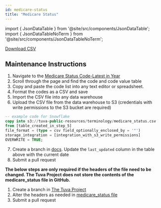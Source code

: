 ```yaml
---
id: medicare-status
title: "Medicare Status"
---
```


import { JsonDataTable } from '@site/src/components/JsonDataTable';
import { JsonDataTableNoTerm } from '@site/src/components/JsonDataTableNoTerm';

<JsonDataTableNoTerm  jsonPath="nodes.seed\.the_tuva_project\.terminology__medicare_status.columns" />

<a href="https://tuva-public-resources.s3.amazonaws.com/versioned_terminology/latest/medicare_status.csv_0_0_0.csv.gz">Download CSV</a>

## Maintenance Instructions

1. Navigate to the [Medicare Status Code-Latest in Year](https://resdac.org/cms-data/variables/medicare-status-code-latest-year)
2. Scroll through the page and find the code and code value table    
3. Copy and paste the code list into any text editor or spreadsheet.
4. Format the codes as a CSV and save
5. Import the CSV file into any data warehouse
6. Upload the CSV file from the data warehouse to S3 (credentials with write permissions to the S3 bucket are required)
```sql
-- example code for Snowflake
copy into s3://tuva-public-resources/terminology/medicare_status.csv
from [table_created_in_step_5]
file_format = (type = csv field_optionally_enclosed_by = '"')
storage_integration = [integration_with_s3_write_permissions]
OVERWRITE = TRUE;
```
7. Create a branch in [docs](https://github.com/tuva-health/docs).  Update the `last_updated` column in the table above with the current date
8. Submit a pull request

**The below steps are only required if the headers of the file need to be changed.  The Tuva Project does not store the contents of the medicare_status file in GitHub.**

1. Create a branch in [The Tuva Project](https://github.com/tuva-health/tuva)
2. Alter the headers as needed in [medicare_status file](https://github.com/tuva-health/tuva/blob/main/seeds/terminology/terminology__medicare_status.csv)
3. Submit a pull request
